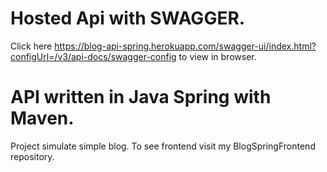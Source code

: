 # Hosted Api with SWAGGER.
Click here https://blog-api-spring.herokuapp.com/swagger-ui/index.html?configUrl=/v3/api-docs/swagger-config to view in browser.

# API written in Java Spring with Maven.
Project simulate simple blog. To see frontend visit my BlogSpringFrontend repository.
